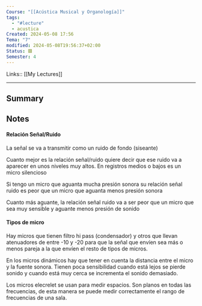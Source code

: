 ```yaml
---
Course: "[[Acústica Musical y Organología]]"
tags:
  - "#lecture"
  - acustica
Created: 2024-05-08 17:56
Tema: "7"
modified: 2024-05-08T19:56:37+02:00
Status: 🟥
Semester: 4
---
```

Links:: [[My Lectures]]
___

## Summary

## Notes

#### Relación Señal/Ruido

La señal se va a transmitir como un ruido de fondo (siseante)

Cuanto mejor es la relación señal/ruido quiere decir que ese ruido va a aparecer en unos niveles muy altos. En registros medios o bajos es un micro silencioso

Si tengo un micro que aguanta mucha presión sonora su relación señal ruido es peor que un micro que aguanta menos presión sonora

Cuanto más aguante, la relación señal ruido va a ser peor que un micro que sea muy sensible y aguante menos presión de sonido

#### Tipos de micro

Hay micros que tienen filtro hi pass  (condensador) y otros que llevan atenuadores de entre -10 y -20 para que la señal que envíen sea más o menos pareja a la que envíen el resto de tipos de micros.

En los micros dinámicos hay que tener en cuenta la distancia entre el micro y la fuente sonora. Tienen poca sensibilidad cuando está lejos se pierde sonido y cuando está muy cerca se incrementa el sonido demasiado.

Los micros elecrelet se usan para medir espacios. Son planos en todas las frecuencias, de esta manera se puede medir correctamente el rango de frecuencias de una sala.


